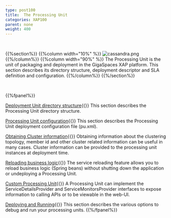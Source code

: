 ```yaml
---
type: post100
title:  The Processing Unit
categories: XAP100
parent: none
weight: 400
---
```


<br>

{{%section%}}
{{%column width="10%" %}}
![cassandra.png](/attachment_files/subject/pu.png)
{{%/column%}}
{{%column width="90%" %}}
The Processing Unit is the unit of packaging and deployment in the GigaSpaces XAP platform. This section describes its directory structure, deployment descriptor and SLA definition and configuration.
{{%/column%}}
{{%/section%}}


<br>

{{%fpanel%}}

[Deployment Unit directory structure](./the-processing-unit-structure-and-configuration.html){{<wbr>}}
This section describes the Processing Unit directory structure.

[Processing Unit configuration](./configuring-processing-unit-elements.html){{<wbr>}}
This section describes the Processing Unit deployment configuration file (pu.xml).

[Obtaining Cluster information](./obtaining-cluster-information.html){{<wbr>}}
Obtaining information about the clustering topology, member id and other cluster related information can be useful in many cases. Cluster information can be provided to the processing unit instances at deployment time.


[Reloading business logic](./reloading-business-logic.html){{<wbr>}}
The service reloading feature allows you to reload business logic (Spring beans) without shutting down the application or undeploying a Processing Unit.


[Custom Processing Unit](./custom-processing-unit-details-and-monitors.html){{<wbr>}}
A Processing Unit can implement the ServiceDetailsProvider and ServiceMonitorsProvider interfaces to expose information to calling APIs or to be viewable in the web-UI.

[Deploying and Running](./deploying-and-running-overview.html){{<wbr>}}
This section describes the various options to debug and run your processing units.
{{%/fpanel%}}



